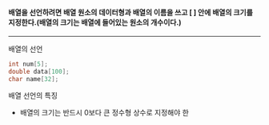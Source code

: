 #### 배열을 선언하려면 배열 원소의 데이터형과 배열의 이름을 쓰고 [  ] 안에 배열의 크기를 지정한다.(배열의 크기는  배열에 들어있는 원소의 개수이다.)
___

배열의 선언
```c
int num[5];
double data[100];
char name[32];
```

배열 선언의 특징
- 배열의 크기는 반드시 0보다 큰 정수형 상수로 지정해야 한

